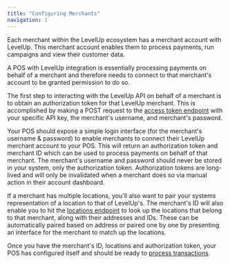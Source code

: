 ```yaml
---
title: "Configuring Merchants"
navigation: 1
---
```


Each merchant within the LevelUp ecosystem has a merchant account with LevelUp. This merchant account enables them to process payments, run campaigns and view their customer data.

A POS with LevelUp integration is essentially processing payments on behalf of a merchant and therefore needs to connect to that merchant's account to be granted permission to do so.

The first step to interacting with the LevelUp API on behalf of a merchant is to obtain an authorization token for that LevelUp merchant. This is accomplished by making a POST request to the [access token endpoint](/api-reference/v14/access-tokens-create/) with your specific API key, the merchant's username, and merchant's password.

Your POS should expose a simple login interface (for the merchant's username & password) to enable merchants to connect their LevelUp merchant account to your POS. This will return an authorization token and merchant ID which can be used to process payments on behalf of that merchant. The merchant's username and password should never be stored in your system, only the authorization token. Authorization tokens are long-lived and will only be invalidated when a merchant does so via manual action in their account dashboard.

If a merchant has multiple locations, you'll also want to pair your systems representation of a location to that of LevelUp's.  The merchant's ID will also enable you to hit the [locations endpoint](/api-reference/v14/locations-list-by-merchant/) to look up the locations that belong to that merchant, along with their addresses and IDs. These can be automatically paired based on address or paired one by one by presenting an interface for the merchant to match up the locations.

Once you have the merchant's ID, locations and authorization token, your POS has configured itself and should be ready to [process transactions](/pos-integration/core-concepts/processing-transactions/).
